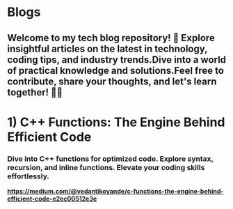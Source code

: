 # Blogs
## Welcome to my tech blog repository! 🚀 Explore insightful articles on the latest in technology, coding tips, and industry trends.Dive into a world of practical knowledge and solutions.Feel free to contribute, share your thoughts, and let's learn together! 👨‍💻

# 1) **C++ Functions: The Engine Behind Efficient Code**
### **Dive into C++ functions for optimized code. Explore syntax, recursion, and inline functions. Elevate your coding skills effortlessly.**
**https://medium.com/@vedantikoyande/c-functions-the-engine-behind-efficient-code-e2ec00512e3e**
